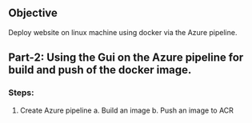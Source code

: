 ## Objective
  Deploy website on linux machine using docker via the Azure pipeline.

## Part-2: Using the Gui on the Azure pipeline for build and push of the docker image.

### Steps: 

1.	Create Azure pipeline 
    a.	Build an image 
    b.	Push an image  to ACR

